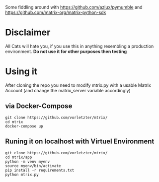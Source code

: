 Some fiddling around with https://github.com/azlux/pymumble and https://github.com/matrix-org/matrix-python-sdk

# Disclaimer
All Cats will hate you, if you use this in anything resembling a production environment. 
**Do not use it for other purposes then testing**

# Using it
After cloning the repo you need to modify mtrix.py with a usable Matrix Account (and change the matrix_server variable accordingly)

## via Docker-Compose
```
git clone https://github.com/vorletzter/mtrix/
cd mtrix
docker-compose up
```

## Runing it on localhost with Virtuel Environment
```
git clone https://github.com/vorletzter/mtrix/
cd mtrix/app
python -m venv myenv
source myenv/bin/activate
pip install -r requirements.txt 
python mtrix.py
```
